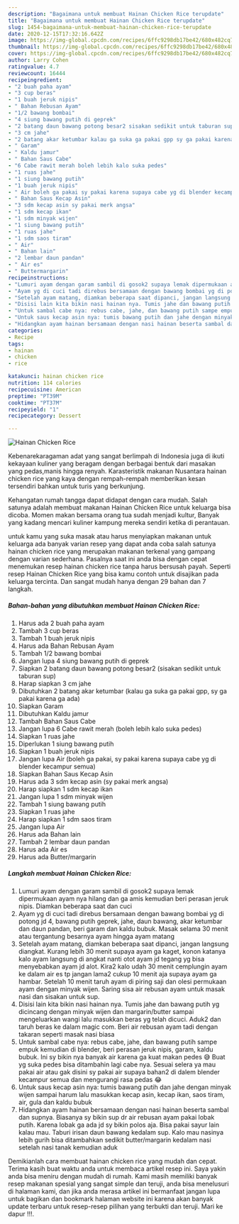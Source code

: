 ```yaml
---
description: "Bagaimana untuk membuat Hainan Chicken Rice terupdate"
title: "Bagaimana untuk membuat Hainan Chicken Rice terupdate"
slug: 1454-bagaimana-untuk-membuat-hainan-chicken-rice-terupdate
date: 2020-12-15T17:32:16.642Z
image: https://img-global.cpcdn.com/recipes/6ffc9298db17be42/680x482cq70/hainan-chicken-rice-foto-resep-utama.jpg
thumbnail: https://img-global.cpcdn.com/recipes/6ffc9298db17be42/680x482cq70/hainan-chicken-rice-foto-resep-utama.jpg
cover: https://img-global.cpcdn.com/recipes/6ffc9298db17be42/680x482cq70/hainan-chicken-rice-foto-resep-utama.jpg
author: Larry Cohen
ratingvalue: 4.7
reviewcount: 16444
recipeingredient:
- "2 buah paha ayam"
- "3 cup beras"
- "1 buah jeruk nipis"
- " Bahan Rebusan Ayam"
- "1/2 bawang bombai"
- "4 siung bawang putih di geprek"
- "2 batang daun bawang potong besar2 sisakan sedikit untuk taburan sup"
- "3 cm jahe"
- "2 batang akar ketumbar kalau ga suka ga pakai gpp sy ga pakai karena ga ada"
- " Garam"
- " Kaldu jamur"
- " Bahan Saus Cabe"
- "6 Cabe rawit merah boleh lebih kalo suka pedes"
- "1 ruas jahe"
- "1 siung bawang putih"
- "1 buah jeruk nipis"
- " Air boleh ga pakai sy pakai karena supaya cabe yg di blender kecampur semua"
- " Bahan Saus Kecap Asin"
- "3 sdm kecap asin sy pakai merk angsa"
- "1 sdm kecap ikan"
- "1 sdm minyak wijen"
- "1 siung bawang putih"
- "1 ruas jahe"
- "1 sdm saos tiram"
- " Air"
- " Bahan lain"
- "2 lembar daun pandan"
- " Air es"
- " Buttermargarin"
recipeinstructions:
- "Lumuri ayam dengan garam sambil di gosok2 supaya lemak dipermukaan ayam nya hilang dan ga amis kemudian beri perasan jeruk nipis. Diamkan beberapa saat dan cuci"
- "Ayam yg di cuci tadi direbus bersamaan dengan bawang bombai yg di potong jd 4, bawang putih geprek, jahe, daun bawang, akar ketumbar dan daun pandan, beri garam dan kaldu bubuk. Masak selama 30 menit atau tergantung besarnya ayam hingga ayam matang"
- "Setelah ayam matang, diamkan beberapa saat dipanci, jangan langsung diangkat. Kurang lebih 30 menit supaya ayam ga kaget, konon katanya kalo ayam langsung di angkat nanti otot ayam jd tegang yg bisa menyebabkan ayam jd alot. Kira2 kalo udah 30 menit cemplungin ayam ke dalam air es tp jangan lama2 cukup 10 menit aja supaya ayam ga hambar. Setelah 10 menit taruh ayam di piring saji dan olesi permukaan ayam dengan minyak wijen. Saring sisa air rebusan ayam untuk masak nasi dan sisakan untuk sup."
- "Disisi lain kita bikin nasi hainan nya. Tumis jahe dan bawang putih yg dicincang dengan minyak wijen dan margarin/butter sampai mengeluarkan wangi lalu masukkan beras yg telah dicuci. Aduk2 dan taruh beras ke dalam magic com. Beri air rebusan ayam tadi dengan takaran seperti masak nasi biasa"
- "Untuk sambal cabe nya: rebus cabe, jahe, dan bawang putih sampe empuk kemudian di blender, beri perasan jeruk nipis, garam, kaldu bubuk. Ini sy bikin nya banyak air karena ga kuat makan pedes 😅 Buat yg suka pedes bisa ditambahin lagi cabe nya. Sesuai selera ya mau pakai air atau gak disini sy pakai air supaya bahan2 di dalem blender kecampur semua dan mengurangi rasa pedas 😂"
- "Untuk saus kecap asin nya: tumis bawang putih dan jahe dengan minyak wijen sampai harum lalu masukkan kecap asin, kecap ikan, saos tiram, air, gula dan kaldu bubuk"
- "Hidangkan ayam hainan bersamaan dengan nasi hainan beserta sambal dan supnya. Biasanya sy bikin sup dr air rebusan ayam pakai lobak putih. Karena lobak ga ada jd sy bikin polos aja. Bisa pakai sayur lain kalau mau. Taburi irisan daun bawang kedalam sup. Kalo mau nasinya lebih gurih bisa ditambahkan sedikit butter/margarin kedalam nasi setelah nasi tanak kemudian aduk"
categories:
- Recipe
tags:
- hainan
- chicken
- rice

katakunci: hainan chicken rice 
nutrition: 114 calories
recipecuisine: American
preptime: "PT39M"
cooktime: "PT37M"
recipeyield: "1"
recipecategory: Dessert

---
```



![Hainan Chicken Rice](https://img-global.cpcdn.com/recipes/6ffc9298db17be42/680x482cq70/hainan-chicken-rice-foto-resep-utama.jpg)

Kebenarekaragaman adat yang sangat berlimpah di Indonesia juga di ikuti kekayaan kuliner yang beragam dengan berbagai bentuk dari masakan yang pedas,manis hingga renyah. Karasteristik makanan Nusantara hainan chicken rice yang kaya dengan rempah-rempah memberikan kesan tersendiri bahkan untuk turis yang berkunjung.


Kehangatan rumah tangga dapat didapat dengan cara mudah. Salah satunya adalah membuat makanan Hainan Chicken Rice untuk keluarga bisa dicoba. Momen makan bersama orang tua sudah menjadi kultur, Banyak yang kadang mencari kuliner kampung mereka sendiri ketika di perantauan.



untuk kamu yang suka masak atau harus menyiapkan makanan untuk keluarga ada banyak varian resep yang dapat anda coba salah satunya hainan chicken rice yang merupakan makanan terkenal yang gampang dengan varian sederhana. Pasalnya saat ini anda bisa dengan cepat menemukan resep hainan chicken rice tanpa harus bersusah payah.
Seperti resep Hainan Chicken Rice yang bisa kamu contoh untuk disajikan pada keluarga tercinta. Dan sangat mudah hanya dengan 29 bahan dan 7 langkah.


<!--inarticleads1-->

##### Bahan-bahan yang dibutuhkan membuat Hainan Chicken Rice:

1. Harus ada 2 buah paha ayam
1. Tambah 3 cup beras
1. Tambah 1 buah jeruk nipis
1. Harus ada  Bahan Rebusan Ayam
1. Tambah 1/2 bawang bombai
1. Jangan lupa 4 siung bawang putih di geprek
1. Siapkan 2 batang daun bawang potong besar2 (sisakan sedikit untuk taburan sup)
1. Harap siapkan 3 cm jahe
1. Dibutuhkan 2 batang akar ketumbar (kalau ga suka ga pakai gpp, sy ga pakai karena ga ada)
1. Siapkan  Garam
1. Dibutuhkan  Kaldu jamur
1. Tambah  Bahan Saus Cabe
1. Jangan lupa 6 Cabe rawit merah (boleh lebih kalo suka pedes)
1. Siapkan 1 ruas jahe
1. Diperlukan 1 siung bawang putih
1. Siapkan 1 buah jeruk nipis
1. Jangan lupa  Air (boleh ga pakai, sy pakai karena supaya cabe yg di blender kecampur semua)
1. Siapkan  Bahan Saus Kecap Asin
1. Harus ada 3 sdm kecap asin (sy pakai merk angsa)
1. Harap siapkan 1 sdm kecap ikan
1. Jangan lupa 1 sdm minyak wijen
1. Tambah 1 siung bawang putih
1. Siapkan 1 ruas jahe
1. Harap siapkan 1 sdm saos tiram
1. Jangan lupa  Air
1. Harus ada  Bahan lain
1. Tambah 2 lembar daun pandan
1. Harus ada  Air es
1. Harus ada  Butter/margarin




<!--inarticleads2-->

##### Langkah membuat  Hainan Chicken Rice:

1. Lumuri ayam dengan garam sambil di gosok2 supaya lemak dipermukaan ayam nya hilang dan ga amis kemudian beri perasan jeruk nipis. Diamkan beberapa saat dan cuci
1. Ayam yg di cuci tadi direbus bersamaan dengan bawang bombai yg di potong jd 4, bawang putih geprek, jahe, daun bawang, akar ketumbar dan daun pandan, beri garam dan kaldu bubuk. Masak selama 30 menit atau tergantung besarnya ayam hingga ayam matang
1. Setelah ayam matang, diamkan beberapa saat dipanci, jangan langsung diangkat. Kurang lebih 30 menit supaya ayam ga kaget, konon katanya kalo ayam langsung di angkat nanti otot ayam jd tegang yg bisa menyebabkan ayam jd alot. Kira2 kalo udah 30 menit cemplungin ayam ke dalam air es tp jangan lama2 cukup 10 menit aja supaya ayam ga hambar. Setelah 10 menit taruh ayam di piring saji dan olesi permukaan ayam dengan minyak wijen. Saring sisa air rebusan ayam untuk masak nasi dan sisakan untuk sup.
1. Disisi lain kita bikin nasi hainan nya. Tumis jahe dan bawang putih yg dicincang dengan minyak wijen dan margarin/butter sampai mengeluarkan wangi lalu masukkan beras yg telah dicuci. Aduk2 dan taruh beras ke dalam magic com. Beri air rebusan ayam tadi dengan takaran seperti masak nasi biasa
1. Untuk sambal cabe nya: rebus cabe, jahe, dan bawang putih sampe empuk kemudian di blender, beri perasan jeruk nipis, garam, kaldu bubuk. Ini sy bikin nya banyak air karena ga kuat makan pedes 😅 Buat yg suka pedes bisa ditambahin lagi cabe nya. Sesuai selera ya mau pakai air atau gak disini sy pakai air supaya bahan2 di dalem blender kecampur semua dan mengurangi rasa pedas 😂
1. Untuk saus kecap asin nya: tumis bawang putih dan jahe dengan minyak wijen sampai harum lalu masukkan kecap asin, kecap ikan, saos tiram, air, gula dan kaldu bubuk
1. Hidangkan ayam hainan bersamaan dengan nasi hainan beserta sambal dan supnya. Biasanya sy bikin sup dr air rebusan ayam pakai lobak putih. Karena lobak ga ada jd sy bikin polos aja. Bisa pakai sayur lain kalau mau. Taburi irisan daun bawang kedalam sup. Kalo mau nasinya lebih gurih bisa ditambahkan sedikit butter/margarin kedalam nasi setelah nasi tanak kemudian aduk




Demikianlah cara membuat hainan chicken rice yang mudah dan cepat. Terima kasih buat waktu anda untuk membaca artikel resep ini. Saya yakin anda bisa meniru dengan mudah di rumah. Kami masih memiliki banyak resep makanan spesial yang sangat simple dan teruji, anda bisa menelusuri di halaman kami, dan jika anda merasa artikel ini bermanfaat jangan lupa untuk bagikan dan bookmark halaman website ini karena akan banyak update terbaru untuk resep-resep pilihan yang terbukti dan teruji. Mari ke dapur !!!. 
